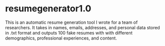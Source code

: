 # resumegenerator1.0
This is an automatic resume generation tool I wrote for a team of researchers. It takes in names, emails, addresses, and personal data stored in .txt format and outputs 100 fake resumes with with different demographics, professional experiences, and content.
